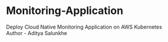 # Monitoring-Application
 Deploy Cloud Native Monitoring Application on AWS Kubernetes                              
 Author - Aditya Salunkhe
